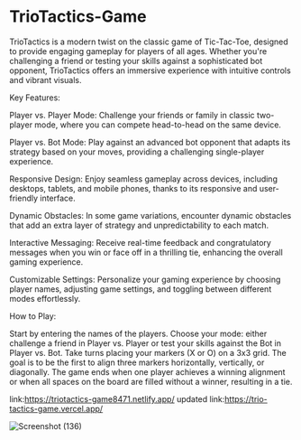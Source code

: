 # TrioTactics-Game
TrioTactics is a modern twist on the classic game of Tic-Tac-Toe, designed to provide engaging gameplay for players of all ages. Whether you're challenging a friend or testing your skills against a sophisticated bot opponent, TrioTactics offers an immersive experience with intuitive controls and vibrant visuals.





Key Features:

Player vs. Player Mode: Challenge your friends or family in classic two-player mode, where you can compete head-to-head on the same device.

Player vs. Bot Mode: Play against an advanced bot opponent that adapts its strategy based on your moves, providing a challenging single-player experience.

Responsive Design: Enjoy seamless gameplay across devices, including desktops, tablets, and mobile phones, thanks to its responsive and user-friendly interface.

Dynamic Obstacles: In some game variations, encounter dynamic obstacles that add an extra layer of strategy and unpredictability to each match.

Interactive Messaging: Receive real-time feedback and congratulatory messages when you win or face off in a thrilling tie, enhancing the overall gaming experience.

Customizable Settings: Personalize your gaming experience by choosing player names, adjusting game settings, and toggling between different modes effortlessly.




How to Play:

Start by entering the names of the players.
Choose your mode: either challenge a friend in Player vs. Player or test your skills against the Bot in Player vs. Bot.
Take turns placing your markers (X or O) on a 3x3 grid.
The goal is to be the first to align three markers horizontally, vertically, or diagonally.
The game ends when one player achieves a winning alignment or when all spaces on the board are filled without a winner, resulting in a tie.




link:https://triotactics-game8471.netlify.app/
updated link:https://trio-tactics-game.vercel.app/


![Screenshot (136)](https://github.com/user-attachments/assets/ec56c861-a0a3-4559-a34a-90ed9e483c5b)



